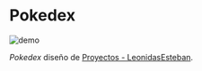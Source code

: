 # Pokedex

![demo](https://raw.githubusercontent.com/PokeAPI/sprites/master/sprites/pokemon/1.png)

<cite>Pokedex</cite> diseño de [Proyectos - LeonidasEsteban](https://leonidasesteban.com).
